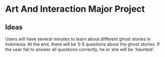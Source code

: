 # Art And Interaction Major Project

## Ideas
Users will have several minutes to learn about different ghost stories in Indonesia.
At the end, there will be 3-5 questions about the ghost stories.
If the user fail to answer all questions correctly, he or she will be 'haunted'.
